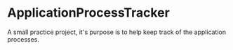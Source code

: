 # ApplicationProcessTracker
A small practice project, it's purpose is to help keep track of the application processes.
